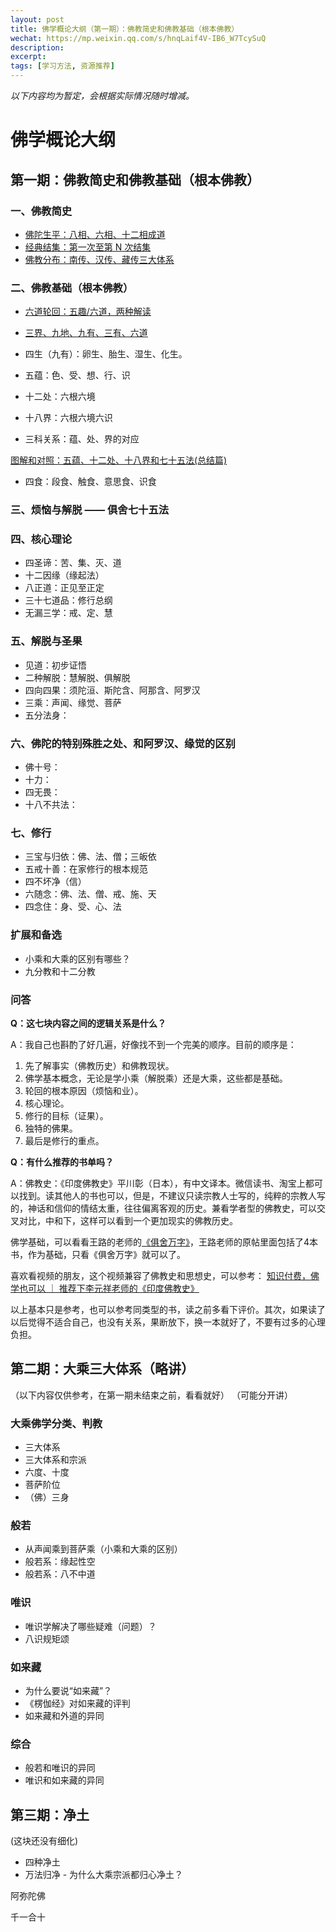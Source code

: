 ```yaml
---
layout: post
title: 佛学概论大纲（第一期）：佛教简史和佛教基础（根本佛教）
wechat: https://mp.weixin.qq.com/s/hnqLaif4V-IB6_W7TcySuQ
description: 
excerpt: 
tags: [学习方法, 资源推荐]
---
```


*以下内容均为暂定，会根据实际情况随时增减。*

# 佛学概论大纲

## 第一期：佛教简史和佛教基础（根本佛教）

### 一、佛教简史

* [佛陀生平：八相、六相、十二相成道](https://mp.weixin.qq.com/s/So6kbfWhahbv_lwUaRWV5A)
* [经典结集：第一次至第 N 次结集](https://mp.weixin.qq.com/s/pb0zs9BLcHZxt3MaZUPY_w)
* [佛教分布：南传、汉传、藏传三大体系](https://mp.weixin.qq.com/s/XC38y_kM1shUw1rM8uNfHg)

### 二、佛教基础（根本佛教）

* [六道轮回：五趣/六道，两种解读](https://mp.weixin.qq.com/s/9Z5qe-2Ts3WapePuwDUp-w)
* [三界、九地、九有、三有、六道](https://mp.weixin.qq.com/s/7IAI5TzicGvcp6uo1XwrrQ)
* 四生（九有）：卵生、胎生、湿生、化生。

* 五蕴：色、受、想、行、识
* 十二处：六根六境
* 十八界：六根六境六识
* 三科关系：蕴、处、界的对应

[图解和对照：五蕴、十二处、十八界和七十五法(总结篇)](https://mp.weixin.qq.com/s/iN-QK3k-iPo-ZijRjWEKCg)


* 四食：段食、触食、意思食、识食

### 三、烦恼与解脱 —— 俱舍七十五法

### 四、核心理论

* 四圣谛：苦、集、灭、道
* 十二因缘（缘起法）
* 八正道：正见至正定
* 三十七道品：修行总纲
* 无漏三学：戒、定、慧

### 五、解脱与圣果

* 见道：初步证悟
* 二种解脱：慧解脱、俱解脱
* 四向四果：须陀洹、斯陀含、阿那含、阿罗汉
* 三乘：声闻、缘觉、菩萨
* 五分法身：

### 六、佛陀的特别殊胜之处、和阿罗汉、缘觉的区别

* 佛十号：
* 十力：
* 四无畏：
* 十八不共法：

### 七、修行

* 三宝与归依：佛、法、僧；三皈依
* 五戒十善：在家修行的根本规范
* 四不坏净（信）
* 六随念：佛、法、僧、戒、施、天
* 四念住：身、受、心、法

### 扩展和备选

* 小乘和大乘的区别有哪些？
* 九分教和十二分教

### 问答

**Q：这七块内容之间的逻辑关系是什么？**

A：我自己也斟酌了好几遍，好像找不到一个完美的顺序。目前的顺序是：
1. 先了解事实（佛教历史）和佛教现状。
2. 佛学基本概念，无论是学小乘（解脱乘）还是大乘，这些都是基础。
3. 轮回的根本原因（烦恼和业）。
4. 核心理论。
5. 修行的目标（证果）。
6. 独特的佛果。
7. 最后是修行的重点。

**Q：有什么推荐的书单吗？**

A：佛教史：《印度佛教史》平川彰（日本），有中文译本。微信读书、淘宝上都可以找到。读其他人的书也可以，但是，不建议只读宗教人士写的，纯粹的宗教人写的，神话和信仰的情结太重，往往偏离客观的历史。兼看学者型的佛教史，可以交叉对比，中和下，这样可以看到一个更加现实的佛教历史。

佛学基础，可以看看王路的老师的[《俱舍万字》](https://mp.weixin.qq.com/s/5UjX3u526QRp7-pMe_N-9g)，王路老师的原帖里面包括了4本书，作为基础，只看《俱舍万字》就可以了。

喜欢看视频的朋友，这个视频兼容了佛教史和思想史，可以参考：
[知识付费，佛学也可以 ｜ 推荐下李元祥老师的《印度佛教史》](https://mp.weixin.qq.com/s/t-jmTYPELNy3w73fvkULng)

以上基本只是参考，也可以参考同类型的书，读之前多看下评价。其次，如果读了以后觉得不适合自己，也没有关系，果断放下，换一本就好了，不要有过多的心理负担。



## 第二期：大乘三大体系（略讲）
（以下内容仅供参考，在第一期未结束之前，看看就好）
（可能分开讲）

### 大乘佛学分类、判教
* 三大体系
* 三大体系和宗派
* 六度、十度
* 菩萨阶位
* （佛）三身

### 般若
* 从声闻乘到菩萨乘（小乘和大乘的区别）
* 般若系：缘起性空
* 般若系：八不中道

### 唯识
* 唯识学解决了哪些疑难（问题）？
* 八识规矩颂

### 如来藏
* 为什么要说“如来藏”？
* 《楞伽经》对如来藏的评判
* 如来藏和外道的异同

### 综合
* 般若和唯识的异同
* 唯识和如来藏的异同

## 第三期：净土
(这块还没有细化)

* 四种净土
* 万法归净 - 为什么大乘宗派都归心净土？


阿弥陀佛

千一合十

